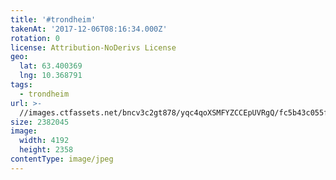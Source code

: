 ```yaml
---
title: '#trondheim'
takenAt: '2017-12-06T08:16:34.000Z'
rotation: 0
license: Attribution-NoDerivs License
geo:
  lat: 63.400369
  lng: 10.368791
tags:
  - trondheim
url: >-
  //images.ctfassets.net/bncv3c2gt878/yqc4qoXSMFYZCCEpUVRgQ/fc5b43c055f5a26ea3974142ad63f4a9/trondheim_37981233595_o
size: 2382045
image:
  width: 4192
  height: 2358
contentType: image/jpeg
---
```


